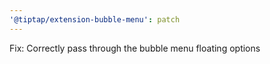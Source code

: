 ```yaml
---
'@tiptap/extension-bubble-menu': patch
---
```


Fix: Correctly pass through the bubble menu floating options
